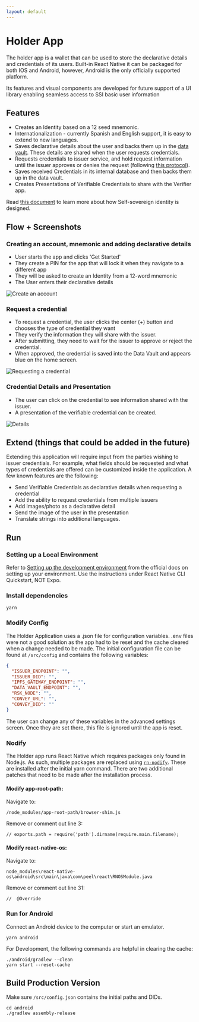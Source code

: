 ```yaml
---
layout: default
---
```


# Holder App

The holder app is a wallet that can be used to store the declarative details and credentials of its users. Built-in React Native it can be packaged for both IOS and Android, however, Android is the only officially supported platform.

Its features and visual components are developed for future support of a UI library enabling seamless access to SSI basic user information

## Features

- Creates an Identity based on a 12 seed mnemonic.
- Internationalization - currently Spanish and English support, it is easy to extend to new languages.
- Saves declarative details about the user and backs them up in the [data vault](../../../../data-vault). These details are shared when the user requests credentials.
- Requests credentials to issuer service, and hold request information until the issuer approves or denies the request (following [this protocol](../../specs/credential-requests)).
- Saves received Credentials in its internal database and then backs them up in the data vault.
- Creates Presentations of Verifiable Credentials to share with the Verifier app.

Read [this document](../../specs) to learn more about how Self-sovereign identity is designed.

## Flow + Screenshots

### Creating an account, mnemonic and adding declarative details

- User starts the app and clicks 'Get Started'
- They create a PIN for the app that will lock it when they navigate to a different app
- They will be asked to create an Identity from a 12-word mnemonic
- The User enters their declarative details

![Create an account](../../../../assets/img/ssi/applications/holder-app/create-account.jpg)

### Request a credential

- To request a credential, the user clicks the center (+) button and chooses the type of credential they want
- They verify the information they will share with the issuer.
- After submitting, they need to wait for the issuer to approve or reject the credential.
- When approved, the credential is saved into the Data Vault and appears blue on the home screen.

![Requesting a credential](../../../../assets/img/ssi/applications/holder-app/request-credential.jpg)

### Credential Details and Presentation

- The user can click on the credential to see information shared with the issuer.
- A presentation of the verifiable credential can be created.

![Details](../../../../assets/img/ssi/applications/holder-app/credential-display.jpg)

## Extend (things that could be added in the future)

Extending this application will require input from the parties wishing to issuer credentials. For example, what fields should be requested and what types of credentials are offered can be customized inside the application. A few known features are the following:

- Send Verifiable Credentials as declarative details when requesting a credential
- Add the ability to request credentials from multiple issuers
- Add images/photo as a declarative detail
- Send the image of the user in the presentation
- Translate strings into additional languages.

## Run

### Setting up a Local Environment

Refer to [Setting up the development environment](https://reactnative.dev/docs/environment-setup) from the official docs on setting up your environment. Use the instructions under React Native CLI Quickstart, NOT Expo.

### Install dependencies
```
yarn
```

### Modify Config

The Holder Application uses a .json file for configuration variables. .env files were not a good solution as the app had to be reset and the cache cleared when a change needed to be made. The initial configuration file can be found at `/src/config` and contains the following variables:

```json
{
  "ISSUER_ENDPOINT": "",
  "ISSUER_DID": "",
  "IPFS_GATEWAY_ENDPOINT": "",
  "DATA_VAULT_ENDPOINT": "",
  "RSK_NODE": "",
  "CONVEY_URL": "",
  "CONVEY_DID": ""
}
```

The user can change any of these variables in the advanced settings screen. Once they are set there, this file is ignored until the app is reset.

### Nodify

The Holder app runs React Native which requires packages only found in Node.js. As such, multiple packages are replaced using [`rn-nodify`](https://openbase.io/js/rn-nodeify/documentation). These are installed after the initial yarn command. There are two additional patches that need to be made after the installation process.

#### Modify app-root-path:

Navigate to:
```
/node_modules/app-root-path/browser-shim.js
```
Remove or comment out line 3:
```
// exports.path = require('path').dirname(require.main.filename);
```

#### Modify react-native-os:
Navigate to:
```
node_modules\react-native-os\android\src\main\java\com\peel\react\RNOSModule.java
```

Remove or comment out line 31:
```
//  @Override
```

### Run for Android

Connect an Android device to the computer or start an emulator.

```
yarn android
```

For Development, the following commands are helpful in clearing the cache:

```
./android/gradlew --clean
yarn start --reset-cache
```

## Build Production Version

Make sure `/src/config.json` contains the initial paths and DIDs.

```
cd android
./gradlew assembly-release
```
